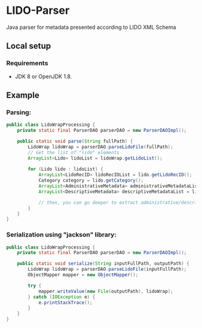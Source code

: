 # LIDO-Parser
Java parser for metadata presented according to LIDO XML Schema

## Local setup
### Requirements
- JDK 8 or OpenJDK 1.8.

## Example
### Parsing:
```java
public class LidoWrapProcessing {
    private static final ParserDAO parserDAO = new ParserDAOImpl();

    public static void parse(String fullPath) {
        LidoWrap lidoWrap = parserDAO.parseLidoFile(fullPath);
        // Get the list of "lido" elements
        ArrayList<Lido> lidoList = lidoWrap.getLidoList();
        
        for (Lido lido : lidoList) {
            ArrayList<LidoRecID> lidoRecIDList = lido.getLidoRecID();
            Category category = lido.getCategory();
            ArrayList<AdministrativeMetadata> administrativeMetadataList = lido.getAdministrativeMetadata();
            ArrayList<DescriptiveMetadata> descriptiveMetadataList = lido.getDescriptiveMetadata();

            // then, you can go deeper to extract administrative/descriptive data, categories and lido ids
        }
    }
}
```

### Serialization using "jackson" library:
```java
public class LidoWrapProcessing {
    private static final ParserDAO parserDAO = new ParserDAOImpl();

    public static void serialize(String inputFullPath, outputPath) {
        LidoWrap lidoWrap = parserDAO.parseLidoFile(inputFullPath);
        ObjectMapper mapper = new ObjectMapper();

        try {
            mapper.writeValue(new File(outputPath), lidoWrap);
        } catch (IOException e) {
            e.printStackTrace();
        }
    }
}
```
